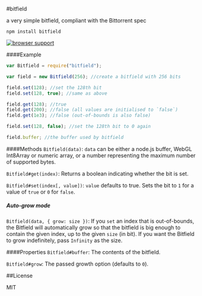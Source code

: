 #bitfield

a very simple bitfield, compliant with the Bittorrent spec

    npm install bitfield

[![browser support](https://ci.testling.com/fb55/bitfield.png)](https://ci.testling.com/fb55/bitfield)

####Example

```js
var Bitfield = require("bitfield");

var field = new Bitfield(256); //create a bitfield with 256 bits

field.set(128); //set the 128th bit
field.set(128, true); //same as above

field.get(128); //true
field.get(200); //false (all values are initialised to `false`)
field.get(1e3); //false (out-of-bounds is also false)

field.set(128, false); //set the 128th bit to 0 again

field.buffer; //the buffer used by bitfield
```

####Methods
`Bitfield(data)`: `data` can be either a node.js buffer, WebGL Int8Array or numeric array, or a number representing the maximum number of supported bytes.

`Bitfield#get(index)`: Returns a boolean indicating whether the bit is set.

`Bitfield#set(index[, value])`: `value` defaults to true. Sets the bit to `1` for a value of `true` or `0` for `false`.

##### Auto-grow mode
`Bitfield(data, { grow: size })`: If you `set` an index that is out-of-bounds, the Bitfield will automatically grow so that the bitfield is big enough to contain the given index, up to the given `size` (in bit). If you want the Bitfield to grow indefinitely, pass `Infinity` as the size.


####Properties
`Bitfield#buffer`: The contents of the bitfield.

`Bitfield#grow`: The passed growth option (defaults to `0`).

##License

MIT
